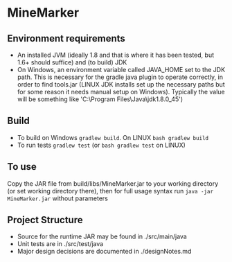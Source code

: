 # MineMarker

## Environment requirements
* An installed JVM (ideally 1.8 and that is where it has been tested, but 1.6+ should suffice) and (to build) JDK
* On Windows, an environment variable called JAVA_HOME set to the JDK path.  This is necessary for the gradle java plugin to operate correctly, in order to find tools.jar (LINUX JDK installs set up the necessary paths but for some reason it needs manual setup on Windows). Typically the value will be something like 'C:\Program Files\Java\jdk1.8.0_45')

## Build
* To build on Windows `gradlew build`.  On LINUX `bash gradlew build`
* To run tests `gradlew test` (or `bash gradlew test` on LINUX)

## To use 
Copy the JAR file from build/libs/MineMarker.jar to your working directory (or set working directory there), then for full usage syntax run `java -jar MineMarker.jar` without parameters

## Project Structure

* Source for the runtime JAR may be found in ./src/main/java
* Unit tests are in ./src/test/java
* Major design decisions are documented in ./designNotes.md
